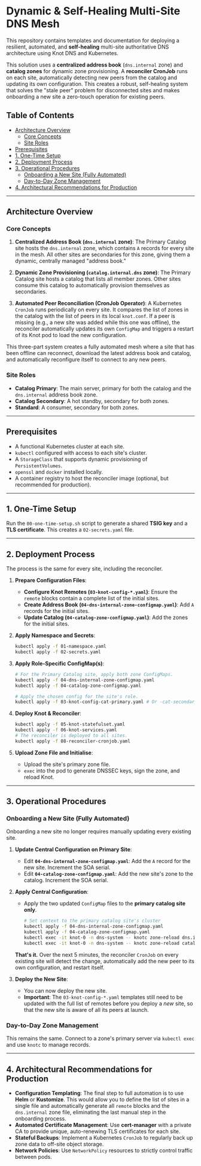 # Dynamic & Self-Healing Multi-Site DNS Mesh

This repository contains templates and documentation for deploying a resilient, automated, and **self-healing** multi-site authoritative DNS architecture using Knot DNS and Kubernetes.

This solution uses a **centralized address book** (`dns.internal` zone) and **catalog zones** for dynamic zone provisioning. A **reconciler CronJob** runs on each site, automatically detecting new peers from the catalog and updating its own configuration. This creates a robust, self-healing system that solves the "stale peer" problem for disconnected sites and makes onboarding a new site a zero-touch operation for existing peers.

## Table of Contents

- [Architecture Overview](#architecture-overview)
  - [Core Concepts](#core-concepts)
  - [Site Roles](#site-roles)
- [Prerequisites](#prerequisites)
- [1. One-Time Setup](#1-one-time-setup)
- [2. Deployment Process](#2-deployment-process)
- [3. Operational Procedures](#3-operational-procedures)
  - [Onboarding a New Site (Fully Automated)](#onboarding-a-new-site-fully-automated)
  - [Day-to-Day Zone Management](#day-to-day-zone-management)
- [4. Architectural Recommendations for Production](#4-architectural-recommendations-for-production)

---

## Architecture Overview

### Core Concepts

1.  **Centralized Address Book (`dns.internal` zone)**: The Primary Catalog site hosts the `dns.internal` zone, which contains `A` records for every site in the mesh. All other sites are secondaries for this zone, giving them a dynamic, centrally managed "address book."

2.  **Dynamic Zone Provisioning (`catalog.internal.dns` zone)**: The Primary Catalog site hosts a catalog that lists all member zones. Other sites consume this catalog to automatically provision themselves as secondaries.

3.  **Automated Peer Reconciliation (CronJob Operator)**: A Kubernetes `CronJob` runs periodically on every site. It compares the list of zones in the catalog with the list of peers in its local `knot.conf`. If a peer is missing (e.g., a new site was added while this one was offline), the reconciler automatically updates its own `ConfigMap` and triggers a restart of its Knot pod to load the new configuration.

This three-part system creates a fully automated mesh where a site that has been offline can reconnect, download the latest address book and catalog, and automatically reconfigure itself to connect to any new peers.

### Site Roles
- **Catalog Primary**: The main server, primary for both the catalog and the `dns.internal` address book zone.
- **Catalog Secondary**: A hot standby, secondary for both zones.
- **Standard**: A consumer, secondary for both zones.

---

## Prerequisites
- A functional Kubernetes cluster at each site.
- `kubectl` configured with access to each site's cluster.
- A `StorageClass` that supports dynamic provisioning of `PersistentVolumes`.
- `openssl` and `docker` installed locally.
- A container registry to host the reconciler image (optional, but recommended for production).

---

## 1. One-Time Setup

Run the `00-one-time-setup.sh` script to generate a shared **TSIG key** and a **TLS certificate**. This creates a `02-secrets.yaml` file.

---

## 2. Deployment Process

The process is the same for every site, including the reconciler.

1.  **Prepare Configuration Files**:
    - **Configure Knot Remotes (`03-knot-config-*.yaml`)**: Ensure the `remote` blocks contain a complete list of the initial sites.
    - **Create Address Book (`04-dns-internal-zone-configmap.yaml`)**: Add `A` records for the initial sites.
    - **Update Catalog (`04-catalog-zone-configmap.yaml`)**: Add the zones for the initial sites.

2.  **Apply Namespace and Secrets**:
    ```bash
    kubectl apply -f 01-namespace.yaml
    kubectl apply -f 02-secrets.yaml
    ```

3.  **Apply Role-Specific ConfigMap(s)**:
    ```bash
    # For the Primary Catalog site, apply both zone ConfigMaps.
    kubectl apply -f 04-dns-internal-zone-configmap.yaml
    kubectl apply -f 04-catalog-zone-configmap.yaml
    
    # Apply the chosen config for the site's role.
    kubectl apply -f 03-knot-config-cat-primary.yaml # Or -cat-secondary, or -std
    ```

4.  **Deploy Knot & Reconciler**:
    ```bash
    kubectl apply -f 05-knot-statefulset.yaml
    kubectl apply -f 06-knot-services.yaml
    # The reconciler is deployed to all sites.
    kubectl apply -f 08-reconciler-cronjob.yaml
    ```

5.  **Upload Zone File and Initialise**:
    - Upload the site's primary zone file.
    - `exec` into the pod to generate DNSSEC keys, sign the zone, and reload Knot.

---

## 3. Operational Procedures

### Onboarding a New Site (Fully Automated)

Onboarding a new site no longer requires manually updating every existing site.

1.  **Update Central Configuration on Primary Site**:
    - Edit **`04-dns-internal-zone-configmap.yaml`**: Add the `A` record for the new site. Increment the SOA serial.
    - Edit **`04-catalog-zone-configmap.yaml`**: Add the new site's zone to the catalog. Increment the SOA serial.

2.  **Apply Central Configuration**:
    - Apply the two updated `ConfigMap` files to the **primary catalog site only**.
      ```bash
      # Set context to the primary catalog site's cluster
      kubectl apply -f 04-dns-internal-zone-configmap.yaml
      kubectl apply -f 04-catalog-zone-configmap.yaml
      kubectl exec -it knot-0 -n dns-system -- knotc zone-reload dns.internal
      kubectl exec -it knot-0 -n dns-system -- knotc zone-reload catalog.internal.dns
      ```
    **That's it.** Over the next 5 minutes, the reconciler `CronJob` on every existing site will detect the change, automatically add the new peer to its own configuration, and restart itself.

3.  **Deploy the New Site**:
    - You can now deploy the new site.
    - **Important**: The `03-knot-config-*.yaml` templates still need to be updated with the full list of remotes before you deploy a *new* site, so that the new site is aware of all its peers at launch.

### Day-to-Day Zone Management
This remains the same. Connect to a zone's primary server via `kubectl exec` and use `knotc` to manage records.

---

## 4. Architectural Recommendations for Production
- **Configuration Templating**: The final step to full automation is to use **Helm** or **Kustomize**. This would allow you to define the list of sites in a single file and automatically generate all `remote` blocks and the `dns.internal` zone file, eliminating the last manual step in the onboarding process.
- **Automated Certificate Management**: Use **cert-manager** with a private CA to provide unique, auto-renewing TLS certificates for each site.
- **Stateful Backups**: Implement a Kubernetes `CronJob` to regularly back up zone data to off-site object storage.
- **Network Policies**: Use `NetworkPolicy` resources to strictly control traffic between pods.